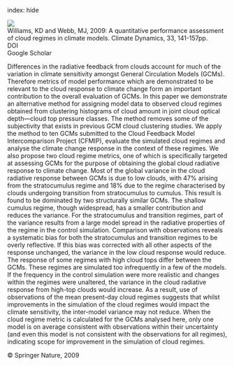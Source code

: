 index: hide

<div class="Citation">
    <div class="Citation-thumb CitationThumb-linked"  data-href="https://doi.org/10.1007/s00382-008-0443-1">
      <img src="https://static.claimspace.cloud/climate-study-static/refs/thumbs/9/Williams_and_Webb_2009-thumb.png" />
    </div>

  <div class="Citation-body">
    <div class="Citation-text">Williams, KD and Webb, MJ, 2009: A quantitative performance assessment of cloud regimes in climate models. <span class="Article-journal">Climate Dynamics, </span><span class="Article-volume">33, </span>141-157pp.</div>
    <div class="Citation-links">
      <div class="CitationLink" data-href="https://doi.org/10.1007/s00382-008-0443-1">
        <div class="CitationLink-icon CitationLink-Doi"></div>
        <div class="CitationLink-text">DOI</div>
      </div>
      <div class="CitationLink" data-href="https://scholar.google.com/scholar?q=10.1007/s00382-008-0443-1">
        <div class="CitationLink-icon CitationLink-Scholar"></div>
        <div class="CitationLink-text">Google Scholar</div>
      </div>
    </div>
  </div>
</div>

Differences in the radiative feedback from clouds account for much of the variation in climate sensitivity amongst General Circulation Models (GCMs). Therefore metrics of model performance which are demonstrated to be relevant to the cloud response to climate change form an important contribution to the overall evaluation of GCMs. In this paper we demonstrate an alternative method for assigning model data to observed cloud regimes obtained from clustering histograms of cloud amount in joint cloud optical depth—cloud top pressure classes. The method removes some of the subjectivity that exists in previous GCM cloud clustering studies. We apply the method to ten GCMs submitted to the Cloud Feedback Model Intercomparison Project (CFMIP), evaluate the simulated cloud regimes and analyse the climate change response in the context of these regimes. We also propose two cloud regime metrics, one of which is specifically targeted at assessing GCMs for the purpose of obtaining the global cloud radiative response to climate change. Most of the global variance in the cloud radiative response between GCMs is due to low clouds, with 47% arising from the stratocumulus regime and 18% due to the regime characterised by clouds undergoing transition from stratocumulus to cumulus. This result is found to be dominated by two structurally similar GCMs. The shallow cumulus regime, though widespread, has a smaller contribution and reduces the variance. For the stratocumulus and transition regimes, part of the variance results from a large model spread in the radiative properties of the regime in the control simulation. Comparison with observations reveals a systematic bias for both the stratocumulus and transition regimes to be overly reflective. If this bias was corrected with all other aspects of the response unchanged, the variance in the low cloud response would reduce. The response of some regimes with high cloud tops differ between the GCMs. These regimes are simulated too infrequently in a few of the models. If the frequency in the control simulation were more realistic and changes within the regimes were unaltered, the variance in the cloud radiative response from high-top clouds would increase. As a result, use of observations of the mean present-day cloud regimes suggests that whilst improvements in the simulation of the cloud regimes would impact the climate sensitivity, the inter-model variance may not reduce. When the cloud regime metric is calculated for the GCMs analysed here, only one model is on average consistent with observations within their uncertainty (and even this model is not consistent with the observations for all regimes), indicating scope for improvement in the simulation of cloud regimes.

<div class="Citation-copy">
&copy; Springer Nature, 2009
</div>